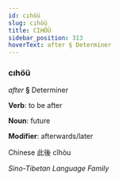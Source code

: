 ```yaml
---
id: cıhöü
slug: cıhöü
title: CIHÖÜ
sidebar_position: 313
hoverText: after § Determiner
---
```


### cıhöü

*after* **§** Determiner

**Verb**: to be after

**Noun**: future

**Modifier**: afterwards/later

Chinese 此後 cǐhòu 

*Sino-Tibetan Language Family*
